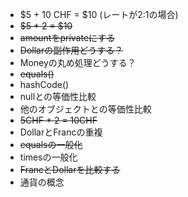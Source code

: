  - $5 + 10 CHF = $10 (レートが2:1の場合)
 - ~~$5 * 2 = $10~~
 - ~~amountをprivateにする~~
 - ~~Dollarの副作用どうする？~~
 - Moneyの丸め処理どうする？
 - ~~equals()~~
 - hashCode()
 - nullとの等価性比較
 - 他のオブジェクトとの等価性比較
 - ~~5CHF * 2 = 10CHF~~
 - DollarとFrancの重複
 - ~~equalsの一般化~~
 - timesの一般化
 - ~~FrancとDollarを比較する~~
 - 通貨の概念